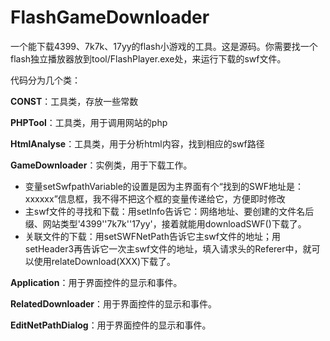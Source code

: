 # FlashGameDownloader

一个能下载4399、7k7k、17yy的flash小游戏的工具。这是源码。你需要找一个flash独立播放器放到tool/FlashPlayer.exe处，来运行下载的swf文件。

代码分为几个类：

**CONST**：工具类，存放一些常数

**PHPTool**：工具类，用于调用网站的php

**HtmlAnalyse**：工具类，用于分析html内容，找到相应的swf路径

**GameDownloader**：实例类，用于下载工作。
- 变量setSwfpathVariable的设置是因为主界面有个“找到的SWF地址是：xxxxxx”信息框，我不得不把这个框的变量传递给它，方便即时修改
- 主swf文件的寻找和下载：用setInfo告诉它：网络地址、要创建的文件名后缀、网站类型'4399''7k7k''17yy'，接着就能用downloadSWF()下载了。
- 关联文件的下载：用setSWFNetPath告诉它主swf文件的地址；用setHeader3再告诉它一次主swf文件的地址，填入请求头的Referer中，就可以使用relateDownload(XXX)下载了。

**Application**：用于界面控件的显示和事件。

**RelatedDownloader**：用于界面控件的显示和事件。

**EditNetPathDialog**：用于界面控件的显示和事件。

